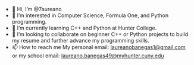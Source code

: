 - 👋 Hi, I’m @7aureano
- 👀 I’m interested in Computer Science, Formula One, and Python programming.
- 🌱 I’m currently learning C++ and Python at Hunter College.
- 💞️ I’m looking to collaborate on beginner C++ or Python projects to build my resume and further advance my programming skills.
- 📫 How to reach me My personal email: laureanobanegas1@gmail.com or my school email: laureano.banegas49@myhunter.cuny.edu

<!---
7aureano/7aureano is a ✨ special ✨ repository because its `README.md` (this file) appears on your GitHub profile.
You can click the Preview link to take a look at your changes.
--->
